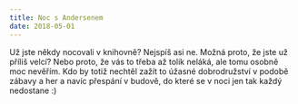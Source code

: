 ```yaml
---
title: Noc s Andersenem  
date: 2018-05-01
---
```


Už jste někdy nocovali v knihovně? 
Nejspíš asi ne. Možná proto, že jste už příliš velcí? Nebo proto, že vás to třeba až tolik neláká, ale tomu osobně moc nevěřím. Kdo by totiž nechtěl zažít to úžasné dobrodružství v podobě zábavy a her a navíc přespání v budově, do které se v noci jen tak každý nedostane :) 






